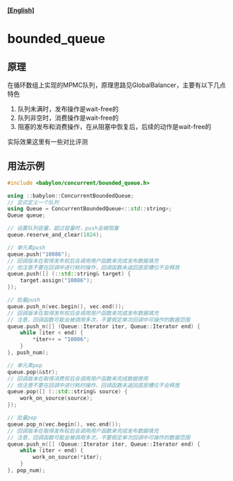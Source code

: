 **[[English]](bounded_queue.en.md)**

# bounded_queue

## 原理

在循环数组上实现的MPMC队列，原理思路见GlobalBalancer，主要有以下几点特色

1. 队列未满时，发布操作是wait-free的
2. 队列非空时，消费操作是wait-free的
3. 阻塞的发布和消费操作，在从阻塞中恢复后，后续的动作是wait-free的

实际效果这里有一些对比评测

## 用法示例

```c++
#include <babylon/concurrent/bounded_queue.h>

using ::babylon::ConcurrentBoundedQueue;
// 显式定义一个队列
using Queue = ConcurrentBoundedQueue<::std::string>;
Queue queue;

// 设置队列容量，超过容量时，push会被阻塞
queue.reserve_and_clear(1024);

// 单元素push
queue.push("10086");
// 回调版本在取得发布权后会调用用户函数来完成发布数据填充
// 但注意不要在回调中进行耗时操作，回调函数未返回底层槽位不会释放
queue.push([] (::std::string& target) {
    target.assign("10086");
});

// 批量push
queue.push_n(vec.begin(), vec.end());
// 回调版本在取得发布权后会调用用户函数来完成发布数据填充
// 注意，回调函数可能会被调用多次，不要假定单次回调中可操作的数据范围
queue.push_n([] (Queue::Iterator iter, Queue::Iterator end) {
    while (iter < end) {
		*iter++ = "10086";
	}
}, push_num);

// 单元素pop
queue.pop(&str);
// 回调版本在取得消费权后会调用用户函数来完成数据使用
// 但注意不要在回调中进行耗时操作，回调函数未返回底层槽位不会释放
queue.pop([] (::std::string& source) {
    work_on_source(source);
});

// 批量pop
queue.pop_n(vec.begin(), vec.end());
// 回调版本在取得发布权后会调用用户函数来完成发布数据填充
// 注意，回调函数可能会被调用多次，不要假定单次回调中可操作的数据范围
queue.push_n([] (Queue::Iterator iter, Queue::Iterator end) {
    while (iter < end) {
		work_on_source(*iter);
	}
}, pop_num);
```

